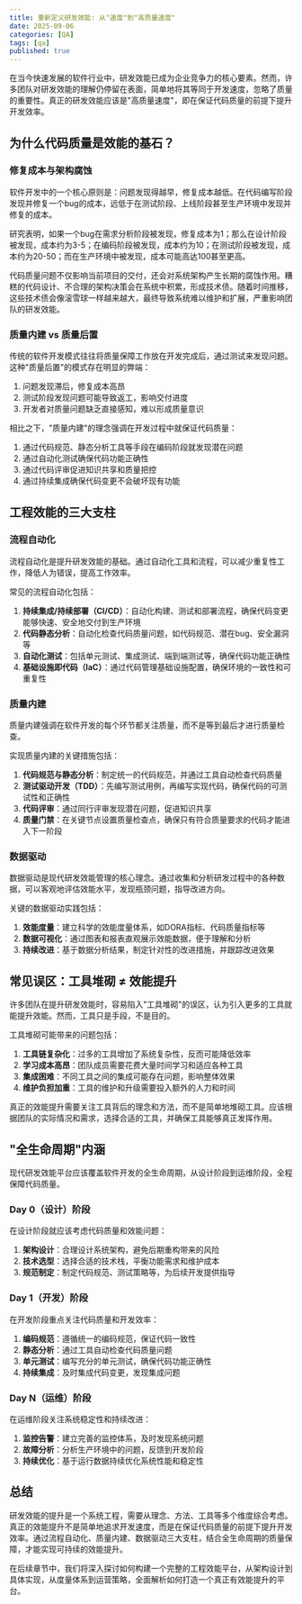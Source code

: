 ```yaml
---
title: 重新定义研发效能: 从"速度"到"高质量速度"
date: 2025-09-06
categories: [QA]
tags: [qa]
published: true
---
```

在当今快速发展的软件行业中，研发效能已成为企业竞争力的核心要素。然而，许多团队对研发效能的理解仍停留在表面，简单地将其等同于开发速度，忽略了质量的重要性。真正的研发效能应该是"高质量速度"，即在保证代码质量的前提下提升开发效率。

## 为什么代码质量是效能的基石？

### 修复成本与架构腐蚀

软件开发中的一个核心原则是：问题发现得越早，修复成本越低。在代码编写阶段发现并修复一个bug的成本，远低于在测试阶段、上线阶段甚至生产环境中发现并修复的成本。

研究表明，如果一个bug在需求分析阶段被发现，修复成本为1；那么在设计阶段被发现，成本约为3-5；在编码阶段被发现，成本约为10；在测试阶段被发现，成本约为20-50；而在生产环境中被发现，成本可能高达100甚至更高。

代码质量问题不仅影响当前项目的交付，还会对系统架构产生长期的腐蚀作用。糟糕的代码设计、不合理的架构决策会在系统中积累，形成技术债。随着时间推移，这些技术债会像滚雪球一样越来越大，最终导致系统难以维护和扩展，严重影响团队的研发效能。

### 质量内建 vs 质量后置

传统的软件开发模式往往将质量保障工作放在开发完成后，通过测试来发现问题。这种"质量后置"的模式存在明显的弊端：

1. 问题发现滞后，修复成本高昂
2. 测试阶段发现问题可能导致返工，影响交付进度
3. 开发者对质量问题缺乏直接感知，难以形成质量意识

相比之下，"质量内建"的理念强调在开发过程中就保证代码质量：

1. 通过代码规范、静态分析工具等手段在编码阶段就发现潜在问题
2. 通过自动化测试确保代码功能正确性
3. 通过代码评审促进知识共享和质量把控
4. 通过持续集成确保代码变更不会破坏现有功能

## 工程效能的三大支柱

### 流程自动化

流程自动化是提升研发效能的基础。通过自动化工具和流程，可以减少重复性工作，降低人为错误，提高工作效率。

常见的流程自动化包括：

1. **持续集成/持续部署（CI/CD）**：自动化构建、测试和部署流程，确保代码变更能够快速、安全地交付到生产环境
2. **代码静态分析**：自动化检查代码质量问题，如代码规范、潜在bug、安全漏洞等
3. **自动化测试**：包括单元测试、集成测试、端到端测试等，确保代码功能正确性
4. **基础设施即代码（IaC）**：通过代码管理基础设施配置，确保环境的一致性和可重复性

### 质量内建

质量内建强调在软件开发的每个环节都关注质量，而不是等到最后才进行质量检查。

实现质量内建的关键措施包括：

1. **代码规范与静态分析**：制定统一的代码规范，并通过工具自动检查代码质量
2. **测试驱动开发（TDD）**：先编写测试用例，再编写实现代码，确保代码的可测试性和正确性
3. **代码评审**：通过同行评审发现潜在问题，促进知识共享
4. **质量门禁**：在关键节点设置质量检查点，确保只有符合质量要求的代码才能进入下一阶段

### 数据驱动

数据驱动是现代研发效能管理的核心理念。通过收集和分析研发过程中的各种数据，可以客观地评估效能水平，发现瓶颈问题，指导改进方向。

关键的数据驱动实践包括：

1. **效能度量**：建立科学的效能度量体系，如DORA指标、代码质量指标等
2. **数据可视化**：通过图表和报表直观展示效能数据，便于理解和分析
3. **持续改进**：基于数据分析结果，制定针对性的改进措施，并跟踪改进效果

## 常见误区：工具堆砌 ≠ 效能提升

许多团队在提升研发效能时，容易陷入"工具堆砌"的误区，认为引入更多的工具就能提升效能。然而，工具只是手段，不是目的。

工具堆砌可能带来的问题包括：

1. **工具链复杂化**：过多的工具增加了系统复杂性，反而可能降低效率
2. **学习成本高昂**：团队成员需要花费大量时间学习和适应各种工具
3. **集成困难**：不同工具之间的集成可能存在问题，影响整体效果
4. **维护负担加重**：工具的维护和升级需要投入额外的人力和时间

真正的效能提升需要关注工具背后的理念和方法，而不是简单地堆砌工具。应该根据团队的实际情况和需求，选择合适的工具，并确保工具能够真正发挥作用。

## "全生命周期"内涵

现代研发效能平台应该覆盖软件开发的全生命周期，从设计阶段到运维阶段，全程保障代码质量。

### Day 0（设计）阶段

在设计阶段就应该考虑代码质量和效能问题：

1. **架构设计**：合理设计系统架构，避免后期重构带来的风险
2. **技术选型**：选择合适的技术栈，平衡功能需求和维护成本
3. **规范制定**：制定代码规范、测试策略等，为后续开发提供指导

### Day 1（开发）阶段

在开发阶段重点关注代码质量和开发效率：

1. **编码规范**：遵循统一的编码规范，保证代码一致性
2. **静态分析**：通过工具自动检查代码质量问题
3. **单元测试**：编写充分的单元测试，确保代码功能正确性
4. **持续集成**：及时集成代码变更，发现集成问题

### Day N（运维）阶段

在运维阶段关注系统稳定性和持续改进：

1. **监控告警**：建立完善的监控体系，及时发现系统问题
2. **故障分析**：分析生产环境中的问题，反馈到开发阶段
3. **持续优化**：基于运行数据持续优化系统性能和稳定性

## 总结

研发效能的提升是一个系统工程，需要从理念、方法、工具等多个维度综合考虑。真正的效能提升不是简单地追求开发速度，而是在保证代码质量的前提下提升开发效率。通过流程自动化、质量内建、数据驱动三大支柱，结合全生命周期的质量保障，才能实现可持续的效能提升。

在后续章节中，我们将深入探讨如何构建一个完整的工程效能平台，从架构设计到具体实现，从度量体系到运营策略，全面解析如何打造一个真正有效能提升的平台。